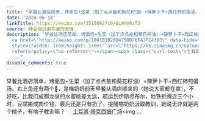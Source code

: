 ```yaml
---
title: "早餐比酒店简单，烤面包+生菜（加了点点盐和葵花籽油）+辣萝卜干+西红柿煎蛋汤。右上角还有两个\U0001F351，是喵奶奶前天早餐从酒店顺来的（她说大家都在拿），不好吃..."
date: '2024-06-14'
linkTitle: https://weibo.com/3515092710/OiWXV9iT3
source: 种豆得瓜谢不谦的微博
description: "早餐比酒店简单，烤面包+生菜（加了点点盐和葵花籽油）+辣萝卜干+西红柿煎蛋汤。右上角还有两个\U0001F351，是喵奶奶前天早餐从酒店顺来的（她说大家都在拿），不好吃，比我们成都龙泉的水蜜桃差太远，航运到伊斯坦布尔，地铁折腾近三个小时，豆腐搬成肉价钱，最后还是只有扔了。提醒喵奶奶汲取教训，她说无非就是两个桃子，有啥子教训嘛？
  <a href=\"http://weibo.com/p/100101B209475DD76FA7FC4393\" data-hide=\"\"><span class=\"url-icon\"><img
  style=\"width: 1rem;height: 1rem\" src=\"https://h5.sinaimg.cn/upload/2015/09/25/3/timeline_card_small_location_default.png\"
  referrerpolicy=\"no-referrer\"></span><span class=\"surl-text\">土耳其·塔克西姆广场</span></a><img
  ..."
disable_comments: true
---
```

早餐比酒店简单，烤面包+生菜（加了点点盐和葵花籽油）+辣萝卜干+西红柿煎蛋汤。右上角还有两个🍑，是喵奶奶前天早餐从酒店顺来的（她说大家都在拿），不好吃，比我们成都龙泉的水蜜桃差太远，航运到伊斯坦布尔，地铁折腾近三个小时，豆腐搬成肉价钱，最后还是只有扔了。提醒喵奶奶汲取教训，她说无非就是两个桃子，有啥子教训嘛？ <a href="http://weibo.com/p/100101B209475DD76FA7FC4393" data-hide=""><span class="url-icon"><img style="width: 1rem;height: 1rem" src="https://h5.sinaimg.cn/upload/2015/09/25/3/timeline_card_small_location_default.png" referrerpolicy="no-referrer"></span><span class="surl-text">土耳其·塔克西姆广场</span></a><img ...